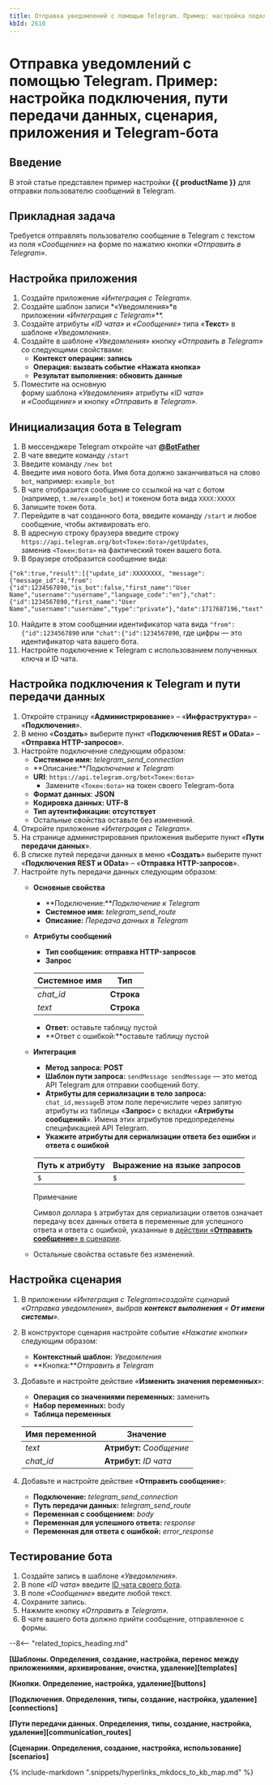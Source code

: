```yaml
---
title: Отправка уведомлений с помощью Telegram. Пример: настройка подключения, пути передачи данных, сценария, приложения и Telegram-бота
kbId: 2610
---
```


# Отправка уведомлений с помощью Telegram. Пример: настройка подключения, пути передачи данных, сценария, приложения и Telegram-бота

## Введение

В этой статье представлен пример настройки **{{ productName }}** для отправки пользователю сообщений в Telegram.

## Прикладная задача

Требуется отправлять пользователю сообщение в Telegram с текстом из поля *«Сообщение»* на форме по нажатию кнопки *«Отправить в Telegram»*.

## Настройка приложения

1. Создайте приложение *«Интеграция с Telegram».*
2. Создайте шаблон записи *«Уведомления»*в приложении *«Интеграция с Telegram»**.*
3. Создайте атрибуты *«ID чата»* и *«Сообщение»* типа «**Текст**» в шаблоне *«Уведомления»*.
4. Создайте в шаблоне *«Уведомления»* кнопку *«Отправить в Telegram»* со следующими свойствами:
    - **Контекст операции: запись**
    - **Операция: вызвать событие «Нажата кнопка»**
    - **Результат выполнения: обновить данные**
5. Поместите на основную форму шаблона *«Уведомления»* атрибуты *«ID чата»* и *«Сообщение»* и кнопку *«Отправить в Telegram».*

## Инициализация бота в Telegram

1. В мессенджере Telegram откройте чат **[@BotFather](https://t.me/BotFather "Открыть чат @BotFather")**
2. В чате введите команду `/start`
3. Введите команду `/new bot`
4. Введите имя нового бота. Имя бота должно заканчиваться на слово `bot`, например: `example_bot`
5. В чате отобразится сообщение со ссылкой на чат с ботом (например, `t.me/example_bot`) и токеном бота вида `XXXX:XXXXX`
6. Запишите токен бота.
7. Перейдите в чат созданного бота, введите команду `/start` и любое сообщение, чтобы активировать его.
8. В адресную строку браузера введите строку `https://api.telegram.org/bot<Токен:бота>/getUpdates`, заменив `<Токен:бота>` на фактический токен вашего бота.
9. В браузере отобразится сообщение вида:

```
{"ok":true,"result":[{"update_id":XXXXXXXX, "message":{"message_id":4,"from":{"id":1234567890,"is_bot":false,"first_name":"User Name","username":"username","language_code":"en"},"chat":{"id":1234567890,"first_name":"User Name","username":"username","type":"private"},"date":1717687196,"text":"chatid"}}]}
```
10. Найдите в этом сообщении идентификатор чата вида `"from":{"id":1234567890` или `"chat":{"id":1234567890`, где цифры — это идентификатор чата вашего бота.
11. Настройте подключение к Telegram с использованием полученных ключа и ID чата.

## Настройка подключения к Telegram и пути передачи данных

1. Откройте страницу «**Администрирование**» – «**Инфраструктура**» – «**Подключения**».
2. В меню «**Создать**» выберите пункт «**Подключения REST и OData**» – «**Отправка HTTP-запросов**».
3. Настройте подключение следующим образом:
    - **Системное имя:** *telegram\_send\_connection*
    - **Описание:***Подключение к Telegram*
    - **URI**: `https://api.telegram.org/bot<Токен:бота>`
        - Замените `<Токен:бота>` на токен своего Telegram-бота
    - **Формат данных**: **JSON**
    - **Кодировка данных:** **UTF-8**
    - **Тип аутентификации: отсутствует**
    - Остальные свойства оставьте без изменений.
4. Откройте приложение *«Интеграция с Telegram».*
5. На странице администрирования приложения выберите пункт «**Пути передачи данных**».
6. В списке путей передачи данных в меню «**Создать**» выберите пункт «**Подключения REST и OData**» – «**Отправка HTTP-запросов**».
7. Настройте путь передачи данных следующим образом:
    - **Основные свойства**
        - **Подключение:***Подключение к Telegram*
        - **Системное имя:** *telegram\_send\_route*
        - **Описание:** *Передача данных в Telegram*
    - **Атрибуты сообщений**
        - **Тип сообщения: отправка HTTP-запросов**
        - ****Запрос****
        
        
        
        | Системное имя | Тип |
        | --- | --- |
        | *chat\_id* | **Строка** |
        | *text* | **Строка** |
        - **Ответ:** оставьте таблицу пустой
        - **Ответ с ошибкой:**оставьте таблицу пустой
    - **Интеграция**
        - **Метод запроса: POST**
        - **Шаблон пути запроса:** `sendMessage
        sendMessage` — это метод API Telegram для отправки сообщений боту.
        - **Атрибуты для сериализации в тело запроса:** `chat_id,message`В этом поле перечислите через запятую атрибуты из таблицы «**Запрос**» с вкладки «**Атрибуты сообщений**».
        Имена этих атрибутов предопределены спецификацией API Telegram.
        - **Укажите атрибуты для сериализации ответа без ошибки** и ****ответа с ошибкой****
        
        
        
        | Путь к атрибуту | Выражение на языке запросов |
        | --- | --- |
        | `$` | `$` |
        
        
        
        Примечание
        
        
        Символ доллара `$` атрибутах для сериализации ответов означает передачу всех данных ответа в переменные для успешного ответа и ответа с ошибкой, указанные в [действии «**Отправить сообщение**» в сценарии](#send_message_action).
    - Остальные свойства оставьте без изменений.

## Настройка сценария

1. В приложении *«Интеграция с Telegram»*создайте сценарий *«Отправка уведомления»*, выбрав **контекст выполнения** « **От имени системы**»*.*
2. В конструкторе сценария настройте событие *«Нажатие кнопки»* следующим образом:
    - **Контекстный шаблон:** *Уведомления*
    - **Кнопка:***Отправить в Telegram*
3. Добавьте и настройте действие «**Изменить значения переменных**»:
    - **Операция со значениями переменных:** заменить
    - **Набор переменных:** body
    - **Таблица переменных**
    
    
    
    | Имя переменной | Значение |
    | --- | --- |
    | *text* | **Атрибут:** *Сообщение* |
    | *chat\_id* | **Атрибут:** *ID чата* |
4. Добавьте и настройте действие «**Отправить сообщение**»:
    - **Подключение:** *telegram\_send\_connection*
    - **Путь передачи данных:** *telegram\_send\_route*
    - **Переменная с сообщением:** *body*
    - **Переменная для успешного ответа:** *response*
    - **Переменная для ответа с ошибкой:** *error\_response*

## Тестирование бота

1. Создайте запись в шаблоне *«Уведомления».*
2. В поле *«ID чата»* введите [ID чата своего бота](#chat_id).
3. В поле *«Сообщение»* введите любой текст.
4. Сохраните запись.
5. Нажмите кнопку *«Отправить в Telegram».*
6. В чате вашего бота должно прийти сообщение, отправленное с формы.

--8<-- "related_topics_heading.md"

**[Шаблоны. Определения, создание, настройка, перенос между приложениями, архивирование, очистка, удаление][templates]**

**[Кнопки. Определение, настройка, удаление][buttons]**

**[Подключения. Определения, типы, создание, настройка, удаление][connections]**

**[Пути передачи данных. Определения, типы, создание, настройка, удаление][communication_routes]**

**[Сценарии. Определения, создание, настройка, использование][scenarios]**



{% include-markdown ".snippets/hyperlinks_mkdocs_to_kb_map.md" %}
